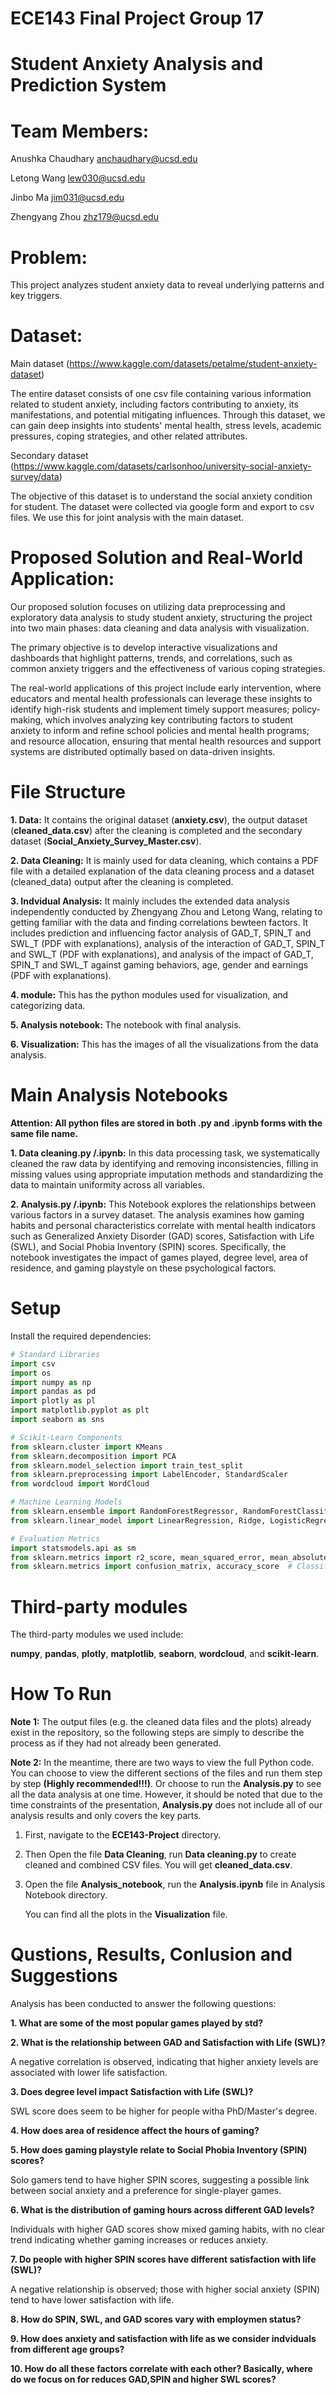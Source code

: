 # ECE143 Final Project Group 17

# Student Anxiety Analysis and Prediction System

# Team Members:
Anushka Chaudhary anchaudhary@ucsd.edu

Letong Wang lew030@ucsd.edu

Jinbo Ma jim031@ucsd.edu

Zhengyang Zhou zhz179@ucsd.edu

# Problem:
This project analyzes student anxiety data to reveal underlying patterns and key triggers.

# Dataset:
Main dataset (https://www.kaggle.com/datasets/petalme/student-anxiety-dataset)

The entire dataset consists of one csv file containing various information related to student anxiety, including factors contributing to anxiety, its manifestations, and potential mitigating influences. Through this dataset, we can gain deep insights into students' mental health, stress levels, academic pressures, coping strategies, and other related attributes.

Secondary dataset (https://www.kaggle.com/datasets/carlsonhoo/university-social-anxiety-survey/data)

The objective of this dataset is to understand the social anxiety condition for student. The dataset were collected via google form and export to csv files. We use this for joint analysis with the main dataset.

# Proposed Solution and Real-World Application:
Our proposed solution focuses on utilizing data preprocessing and exploratory data analysis to study student anxiety, structuring the project into two main phases: data cleaning and data analysis with visualization. 

The primary objective is to develop interactive visualizations and dashboards that highlight patterns, trends, and correlations, such as common anxiety triggers and the effectiveness of various coping strategies. 

The real-world applications of this project include early intervention, where educators and mental health professionals can leverage these insights to identify high-risk students and implement timely support measures; policy-making, which involves analyzing key contributing factors to student anxiety to inform and refine school policies and mental health programs; and resource allocation, ensuring that mental health resources and support systems are distributed optimally based on data-driven insights.

# File Structure
**1. Data:** It contains the original dataset (**anxiety.csv**), the output dataset (**cleaned_data.csv**) after the cleaning is completed and the secondary dataset (**Social_Anxiety_Survey_Master.csv**).

**2. Data Cleaning:** It is mainly used for data cleaning, which contains a PDF file with a detailed explanation of the data cleaning process and a dataset (cleaned_data) output after the cleaning is completed.

**3. Indvidual Analysis:** It mainly includes the extended data analysis independently conducted by Zhengyang Zhou and Letong Wang, relating to getting familiar with the data and finding correlations bewteen factors. It includes prediction and influencing factor analysis of GAD_T, SPIN_T and SWL_T (PDF with explanations), analysis of the interaction of GAD_T, SPIN_T and SWL_T (PDF with explanations), and analysis of the impact of GAD_T, SPIN_T and SWL_T against gaming behaviors, age, gender and earnings (PDF with explanations).

**4. module:** This has the python modules used for visualization, and categorizing data.

**5. Analysis notebook:** The notebook with final analysis.

**6. Visualization:** This has the images of all the visualizations from the data analysis.

# Main Analysis Notebooks
**Attention: All python files are stored in both .py and .ipynb forms with the same file name.**

**1. Data cleaning.py /.ipynb:** In this data processing task, we systematically cleaned the raw data by identifying and removing inconsistencies, filling in missing values using appropriate imputation methods and standardizing the data to maintain uniformity across all variables. 

**2. Analysis.py /.ipynb:** This  Notebook explores the relationships between various factors in a survey dataset. The analysis examines how gaming habits and personal characteristics correlate with mental health indicators such as Generalized Anxiety Disorder (GAD) scores, Satisfaction with Life (SWL), and Social Phobia Inventory (SPIN) scores. Specifically, the notebook investigates the impact of games played, degree level, area of residence, and gaming playstyle on these psychological factors.

# Setup
Install the required dependencies:

```python
# Standard Libraries
import csv
import os
import numpy as np
import pandas as pd
import plotly as pl
import matplotlib.pyplot as plt
import seaborn as sns

# Scikit-Learn Components
from sklearn.cluster import KMeans
from sklearn.decomposition import PCA
from sklearn.model_selection import train_test_split
from sklearn.preprocessing import LabelEncoder, StandardScaler
from wordcloud import WordCloud

# Machine Learning Models
from sklearn.ensemble import RandomForestRegressor, RandomForestClassifier
from sklearn.linear_model import LinearRegression, Ridge, LogisticRegression

# Evaluation Metrics
import statsmodels.api as sm
from sklearn.metrics import r2_score, mean_squared_error, mean_absolute_error  # Regression
from sklearn.metrics import confusion_matrix, accuracy_score  # Classification
```

# Third-party modules
The third-party modules we used include:

**numpy**, **pandas**, **plotly**, **matplotlib**, **seaborn**, **wordcloud**, and **scikit-learn**.

# How To Run
**Note 1:** The output files (e.g. the cleaned data files and the plots) already exist in the repository, so the following steps are simply to describe the process as if they had not already been generated.

**Note 2:** In the meantime, there are two ways to view the full Python code. You can choose to view the different sections of the files and run them step by step **(Highly recommended!!!)**. Or choose to run the **Analysis.py** to see all the data analysis at one time. However, it should be noted that due to the time constraints of the presentation, **Analysis.py** does not include all of our analysis results and only covers the key parts.

  1. First, navigate to the **ECE143-Project** directory.

  2. Then Open the file **Data Cleaning**, run **Data cleaning.py**  to create cleaned and combined CSV files. You will get **cleaned_data.csv**.

  3. Open the file **Analysis_notebook**, run the **Analysis.ipynb** file in Analysis Notebook directory.

     You can find all the plots in the **Visualization** file.

# Qustions, Results, Conlusion and Suggestions
Analysis has been conducted to answer the following questions:

**1. What are some of the most popular games played by std?**

**2. What is the relationship between GAD and Satisfaction with Life (SWL)?**

A negative correlation is observed, indicating that higher anxiety levels are associated with lower life satisfaction.

**3. Does degree level impact Satisfaction with Life (SWL)?**

SWL score does seem to be higher for people witha PhD/Master's degree.

**4. How does area of residence affect the hours of gaming?**

**5. How does gaming playstyle relate to Social Phobia Inventory (SPIN) scores?**

Solo gamers tend to have higher SPIN scores, suggesting a possible link between social anxiety and a preference for single-player games.

**6. What is the distribution of gaming hours across different GAD levels?**

Individuals with higher GAD scores show mixed gaming habits, with no clear trend indicating whether gaming increases or reduces anxiety.

**7. Do people with higher SPIN scores have different satisfaction with life (SWL)?**

A negative relationship is observed; those with higher social anxiety (SPIN) tend to have lower satisfaction with life.

**8. How do SPIN, SWL, and GAD scores vary with employmen status?**

**9. How does anxiety and satisfaction with life as we consider indviduals from different age groups?**

**10. How do all these factors correlate with each other? Basically,  where do we focus on for reduces GAD,SPIN and higher SWL scores?**
